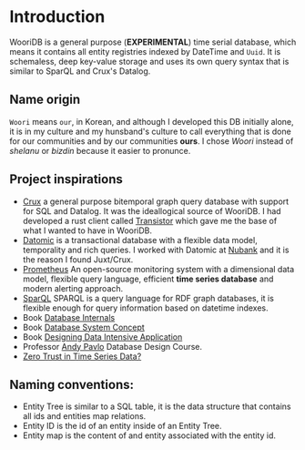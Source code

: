# Introduction

WooriDB is a general purpose (**EXPERIMENTAL**) time serial database, which means it contains all entity registries indexed by DateTime and `Uuid`. It is schemaless, deep key-value storage and uses its own query syntax that is similar to SparQL and Crux's Datalog.

## Name origin
`Woori` means `our`, in Korean, and although I developed this DB initially alone, it is in my culture and my hunsband's culture to call everything that is done for our communities and by our communities **ours**. I chose *Woori* instead of *shelanu* or *bizdin* because it easier to pronunce.

## Project inspirations
- [Crux](https://github.com/juxt/crux) a general purpose bitemporal graph query database with support for SQL and Datalog. It was the ideallogical source of WooriDB. I had developed a rust client called [Transistor](https://github.com/naomijub/transistor) which gave me the base of what I wanted to have in WooriDB.
- [Datomic](https://www.datomic.com/) is a transactional database with a flexible data model, temporality and rich queries. I worked with Datomic at [Nubank](https://nubank.com.br/sobre-nos/) and it is the reason I found Juxt/Crux.
- [Prometheus](https://github.com/prometheus/prometheus) An open-source monitoring system with a dimensional data model, flexible query language, efficient **time series database** and modern alerting approach.
- [SparQL](https://en.wikipedia.org/wiki/SPARQL) SPARQL is a query language for  RDF graph databases, it is flexible enough for query information based on datetime indexes.
- Book [Database Internals](https://www.amazon.com.br/Database-Internals-Alex-Petrov/dp/1492040347/ref=sr_1_1?__mk_pt_BR=%C3%85M%C3%85%C5%BD%C3%95%C3%91&dchild=1&keywords=Database+Internals%3A&qid=1612831621&sr=8-1)
- Book [Database System Concept](https://www.amazon.com.br/dp/B073MPV4YC/ref=dp-kindle-redirect?_encoding=UTF8&btkr=1)
- Book [Designing Data Intensive Application](https://www.amazon.com.br/Designing-Data-Intensive-Applications-Reliable-Maintainable-ebook/dp/B06XPJML5D/ref=sr_1_1?__mk_pt_BR=%C3%85M%C3%85%C5%BD%C3%95%C3%91&dchild=1&keywords=Designing+Data%E2%80%93Intensive+Applications&qid=1612831724&s=books&sr=1-1)
- Professor [Andy Pavlo](http://www.cs.cmu.edu/~pavlo/) Database Design Course. 
- [Zero Trust in Time Series Data?](https://www.ockam.io/learn/blog/trust_influxdb)

## Naming conventions:
- Entity Tree is similar to a SQL table, it is the data structure that contains all ids and entities map relations.
- Entity ID is the id of an entity inside of an Entity Tree.
- Entity map is the content of and entity associated with the entity id.